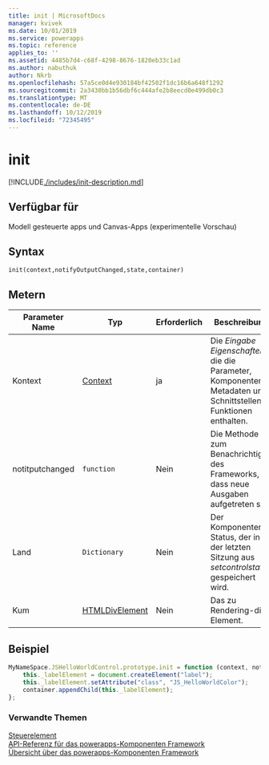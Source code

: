 ```yaml
---
title: init | MicrosoftDocs
manager: kvivek
ms.date: 10/01/2019
ms.service: powerapps
ms.topic: reference
applies_to: ''
ms.assetid: 4485b7d4-c68f-4298-8676-1820eb33c1ad
ms.author: nabuthuk
author: Nkrb
ms.openlocfilehash: 57a5ce0d4e930184bf42502f1dc16b6a648f1292
ms.sourcegitcommit: 2a3430bb1b56dbf6c444afe2b8eecd0e499db0c3
ms.translationtype: MT
ms.contentlocale: de-DE
ms.lasthandoff: 10/12/2019
ms.locfileid: "72345495"
---
```

# <a name="init"></a>init

[!INCLUDE[./includes/init-description.md](./includes/init-description.md)]

## <a name="available-for"></a>Verfügbar für 

Modell gesteuerte apps und Canvas-Apps (experimentelle Vorschau)

## <a name="syntax"></a>Syntax

`init(context,notifyOutputChanged,state,container)`

## <a name="parameters"></a>Metern

| Parameter Name|Typ|Erforderlich|Beschreibung|
| ------------- |----|--------|-----------|
|Kontext|[Context](../context.md)|ja|Die *Eingabe Eigenschaften* , die die Parameter, Komponenten Metadaten und Schnittstellen Funktionen enthalten.|
|notitputchanged|`function`|Nein|Die Methode zum Benachrichtigen des Frameworks, dass neue Ausgaben aufgetreten sind|
|Land|`Dictionary`|Nein|Der Komponenten Status, der in der letzten Sitzung aus *setcontrolstate* gespeichert wird.|
|Kum|[HTMLDivElement](https://developer.mozilla.org/docs/Web/API/HTMLDivElement)|Nein|Das zu Rendering-div-Element.|

## <a name="example"></a>Beispiel

```JavaScript
MyNameSpace.JSHelloWorldControl.prototype.init = function (context, notifyOutputChanged, state, container) {
    this._labelElement = document.createElement("label");
    this._labelElement.setAttribute("class", "JS_HelloWorldColor");
    container.appendChild(this._labelElement);
};
```

### <a name="related-topics"></a>Verwandte Themen

[Steuerelement](../control.md)<br/>
[API-Referenz für das powerapps-Komponenten Framework](../../reference/index.md)<br/>
[Übersicht über das powerapps-Komponenten Framework](../../overview.md)
